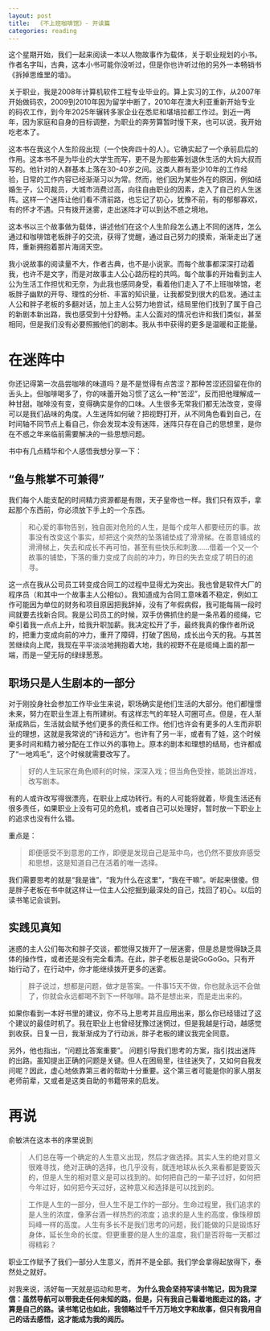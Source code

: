 ```yaml
---
layout: post
title:  《不上班咖啡馆》- 开读篇
categories: reading
---
```


这个星期开始，我们一起来阅读一本以人物故事作为载体，关于职业规划的小书。作者名字叫，古典，这本小书可能你没听过，但是你也许听过他的另外一本畅销书《拆掉思维里的墙》。

关于职业，我是2008年计算机软件工程专业毕业的。算上实习的工作，从2007年开始做码农，2009到2010年因为留学中断了，2010年在澳大利亚重新开始专业的码农工作，到今年2025年辗转多家企业在悉尼和堪培拉都工作过。到近一两年，因为家庭和自身的目标调整，为职业的奔劳算暂时慢下来，也可以说，我开始吃老本了。

这本书在我这个人生阶段出现（一个快奔四十的人）。它确实起了一个承前启后的作用。这本书不是为毕业的大学生而写，更不是为那些筹划退休生活的大妈大叔而写的。他针对的人群基本上落在30-40岁之间。这类人群有至少10年的工作经验，日常的工作内容已经渐渐习以为常。然而，他们因为某些外在的原因，例如结婚生子，公司裁员，大城市消费过高，向往自由职业的因素，走入了自己的人生迷阵。这样一个迷阵让他们看不清前路，也忘记了初心，犹豫不前，有的郁郁寡欢，有的怀才不遇。只有拨开迷雾，走出迷阵才可以到达不惑之境地。

这本书以三个故事做为载体，讲述他们在这个人生阶段怎么遇上不同的迷阵，怎么通过和咖啡馆老板胖子的交流，获得了觉醒，通过自己努力的摸索，渐渐走出了迷阵，重新拥抱着那片海阔天空。

我小说故事的阅读量不大，作者古典，也不是小说家。而每个故事都深深打动着我，也许不是文字，而是对故事主人公心路历程的共鸣。每个故事的开始看到主人公为生活工作担忧和无奈，为此我也感同身受，看着他们走入了不上班咖啡馆，老板胖子幽默的开导、理性的分析、丰富的知识量，让我都受到很大的启发。通过主人公和胖子老板的多翻对话，加上主人公努力地尝试，结局里他们找到了属于自己的新剧本新出路，我也感受到十分舒畅。主人公面对的情况也许和我们类似，甚至相同，但是我们没有必要照搬他们的剧本。我从书中获得的更多是温暖和正能量。

# 在迷阵中

你还记得第一次品尝咖啡的味道吗？是不是觉得有点苦涩？那种苦涩还回留在你的舌头上。但咖啡喝多了，你的味蕾开始习惯了这么一种“苦涩”，反而把他理解成一种甘甜。咖啡没有变，变得确实是你的口味。人生很多无常我们都无法改变，变得可以是我们品味的角度。人生迷阵如何破？把视野打开，从不同角色看到自己，在时间轴不同节点上看自己，你会发现本没有迷阵，迷阵只存在自己的思想里，是你在不惑之年来临前需要解决的一些思想问题。

书中有几点精华和个人感悟我想分享一下：

## “鱼与熊掌不可兼得”

我们每个人能支配的时间精力资源都是有限，天子皇帝也一样。我们只有双手，拿起那个东西前，你必须放下手上的一个东西。

> 和心爱的事物告别，独自面对危险的人生，是每个成年人都要经历的事。故事没有改变这个事实，却把这个突然的坠落铺垫成了滑滑梯。在善意铺成的滑滑梯上，失去和成长不再可怕，甚至有些快乐和刺激……借着一个又一个故事的铺垫，下落的重力变成了向前的冲力，昨日的失去变成了明日的追寻。​

这一点在我从公司员工转变成合同工的过程中显得尤为突出。我也曾是软件大厂的程序员（和其中一个故事主人公相似）。我知道成为合同工意味着不稳定，例如工作可能因为单位的财务和项目原因把我辞掉，没有了年假病假，我可能每隔一段时间就要去找新合同。我是公司员工的时候，双手仿佛抓住的是一条吊着的缆绳，它牵引着我一点点上升，给我升职加薪。我决定松开了手，最终我真的像作者所说的，把重力变成向前的冲力，重开了障碍，打破了困局，成长出今天的我。与其苦苦继续向上爬，我现在平平淡淡地拥抱着大地，我的视野不在是缆绳上面的那一端，而是一望无际的绿绿葱葱。

## 职场只是人生剧本的一部分

对于刚投身社会参加工作毕业生来说，职场确实是他们生活的大部分。他们都憧憬未来，努力在职业生涯上有所建树。有这样志气的年轻人可圈可点。但是，在人渐渐成熟后，生活就会赋予他们更多的责任和工作。他们也许会有更多的人生而非职业的理想，这就是我常说的“诗和远方”。也许有了另一半，或者有了娃，这个时候更多时间和精力被分配在工作以外的事物上。原本的剧本和理想的结局，也许都成了“一地鸡毛”，这个时候就需要改写了。

> 好的人生玩家在角色顺利的时候，深深入戏；但当角色受挫，能跳出游戏，改写剧本。​

有的人或许改写得很漂亮，在职业上成功转行。有的人可能将就着，毕竟生活还有很多责任，如果职业上没有可见的危机，或者自己可以处理好，暂时放一下职业上的追求也没有什么错。

重点是：
> 即便感受不到意思的工作，即便是发现自己是笼中鸟，也仍然不要放弃感受和思想，这是知道自己在活着的唯一选择。​

我们需要思考的就是“我是谁”，“我为什么在这里”，“我在干嘛”。听起来很傻。但是胖子老板在书中就这样让一位主人公挖掘到最深处的自己，找回了初心。以后的读书笔记会谈到。

## 实践见真知

迷惑的主人公们每次和胖子交谈，都觉得又拨开了一层迷雾，但是总是觉得缺乏具体的操作性，或者还是没有完全看清。在此，胖子老板总是说GoGoGo。只有开始行动了，在行动中，你才能继续拨开更多的迷雾。

> 胖子说过，想都是问题，做才是答案。一件事15天不做，你也就永远不会做了，你就会永远都喝不到下一杯咖啡。路不是想出来，而是走出来的。

如果你看到一本好书里的建议，你不马上思考并且应用出来，那么你已经错过了这个建议的最佳时机了。我在职业上也曾经犹豫过迷惘过，但是我越是行动，越感觉到收获。日复一日，我渐渐成为了行动派，胖子老板的建议我完全同意。

另外，他也指出，“问题比答案重要”。 问题引导我们思考的方案，指引找出迷阵的出路。虽知提出正确的问题是关键。但人在困局里，往往迷失了，又如何自我发问呢？因此，虚心地依靠第三者的帮助十分重要。这个第三者可能是你的家人朋友老师前辈，又或者是这类自助的书籍带来的启发。


# 再说

俞敏洪在这本书的序里说到

> 人们总在等一个确定的人生意义出现，然后才做选择。其实人生的绝对意义很难寻找，绝对正确的选择，也几乎没有，就连地球从长久来看都是要毁灭的，但是人生的相对意义是可以找到的。如何把自己的一辈子过好，如何把今年过好，如何把今天过好，这种意义和选择是可以找到的。

> 工作是人生的一部分，但人生不是工作的一部分。生命过程里，我们追求的是人生的浓度，像茅台酒一样热烈的浓度；追求的是人生的高度，像珠穆朗玛峰一样的高度。人生有多长不是我们思考的问题，我们能做的只是锻炼好身体，延长生命的长度。但更重要的是人生的温度，我们是否将每一天都过得精彩？

职业工作赋予了我们一部分人生意义，而并不是全部。我们学会拿得起放得下，泰然处之就好。

对我来说，活好每一天就是运动和思考。
**为什么我会坚持写读书笔记，因为我深信：虽然导航可以带我走任何未知的路，但是，只有我自己看着地图走过的路，才算是自己的路。读书笔记也如此，我领略过千千万万地文字和故事，但只有我用自己的话去感悟，这才能成为我的阅历。**








<!--stackedit_data:
eyJoaXN0b3J5IjpbMTgyMTEyNTEyNywtMTg5NTQ5NDUwNCw4MD
Q4Mjc1MzEsLTc4MjM1NTg0MiwtNDUxNTI4OTc0LDE4Mzk3NjY2
NDIsMTY0OTQ4NjYyNiwtOTg0MTgwMDc1XX0=
-->